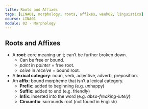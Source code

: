 ```yaml
---
title: Roots and Affixes
tags: [LINA01, morphology, roots, affixes, week02, linguistics]
course: LINA01
module: 02 - Morphology
---
```


## Roots and Affixes

- A **root**: core meaning unit; can't be further broken down.
  - Can be free or bound.
  - *paint* in *painter* = free root.
  - *ceive* in *receive* = bound root.
- A **lexical category**: noun, verb, adjective, adverb, preposition.
- An **affix**: bound morpheme that isn’t a lexical category.
  - **Prefix**: added to beginning (e.g. *un*happy)
  - **Suffix**: added to end (e.g. friend*ly*)
  - **Infix**: inserted into the word (e.g. *abso-freaking-lutely*)
  - **Circumfix**: surrounds root (not found in English)
